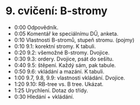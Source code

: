 # 9. cvičení: B-stromy

* 0:00 Odpovědník.
* 0:05 Komentář ke speciálnímu DǓ, anketa.
* 0:10 Vlastnosti B-stromů, stupeň stromu. (pojmy)
* 0:10 9.1: korektní stromy. K tabuli.
* 0:20 9.2: všemožné B-stromy. Dvojice.
* 0:30 9.3: ordery. Dvojice, psát do sešitu.
* 0:40 9.5: štěpení. Každý sám, pak tabule.
* 0:50 9.6: vkládání a mazání. K tabuli.
* 1:00 9.7, 9.8, 9.9: vlastnosti vkládání. Dvojice.
* 1:20 9.10: RB-tree vs. B tree. Ukázat.
* 1:25 Urychlení. Dotaz do třídy.
* 0:30 Hledání + vkládání.
